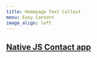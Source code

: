 ```yaml
---
title: Homepage Text Callout
menu: Easy Content
image_align: left
---
```


## [Native JS Contact app](https://soltonbaev.com/projects/contacts-web-app)
